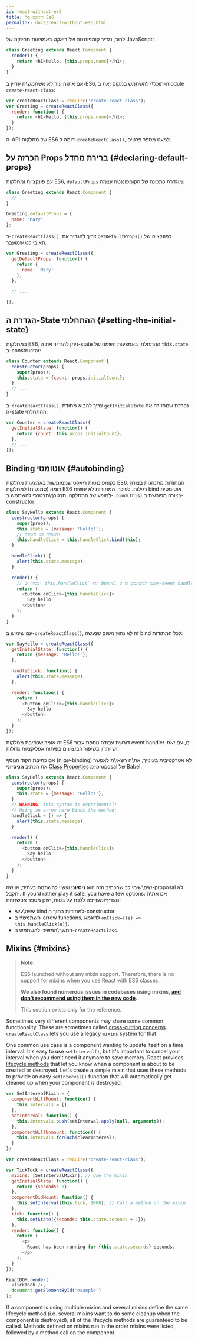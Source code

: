 ```yaml
---
id: react-without-es6
title: ריאקט בלי Es6
permalink: docs/react-without-es6.html
---
```


לרוב, נגדיר קומפוננטה של ריאקט באמצעות מחלקה של JavaScript:

```javascript
class Greeting extends React.Component {
  render() {
    return <h1>Hello, {this.props.name}</h1>;
  }
}
```

אם את\ה עוד לא משתמש\ת עדיין ב-ES6, תוכל\י להשתמש במקום זאת ב-module `create-react-class`:

```javascript
var createReactClass = require('create-react-class');
var Greeting = createReactClass({
  render: function() {
    return <h1>Hello, {this.props.name}</h1>;
  }
});
```

ה-API של מחלקות ES6 דומה ל-`createReactClass()`, למעט מספר פרטים.

## הכרזה על Props ברירת מחדל {#declaring-default-props}

עם פונקציות ומחלקות ES6, `defaultProps` מוגדרת כתכונה של הקומפוננטה עצמה:

```javascript
class Greeting extends React.Component {
  // ...
}

Greeting.defaultProps = {
  name: 'Mary'
};
```

ב-`createReactClass()`, צריך להגדיר את `getDefaultProps()` כפונקציה של האובייקט שמועבר:

```javascript
var Greeting = createReactClass({
  getDefaultProps: function() {
    return {
      name: 'Mary'
    };
  },

  // ...

});
```

## הגדרת ה-State ההתחלתי {#setting-the-initial-state}

במחלקות ES6, ניתן להגדיר את ה-state ההתחלתי באמצעות השמה של `this.state` ב-constructor:

```javascript
class Counter extends React.Component {
  constructor(props) {
    super(props);
    this.state = {count: props.initialCount};
  }
  // ...
}
```

ב-`createReactClass()`, צריך להביא מתודת `getInitialState` נפרדת שמחזירה את ה-state ההתחלתי:

```javascript
var Counter = createReactClass({
  getInitialState: function() {
    return {count: this.props.initialCount};
  },
  // ...
});
```

## Binding אוטומטי {#autobinding}

בקומפוננטות ריאקט שממומשות באמצעות מחלקות ES6, המתודות מתנהגות בצורה דומה (סמנטית) למחלקות ES6 רגילות. לפיכך, המתודות לא עושות bind אוטומטית למופע של המחלקה. תצטרך\תצטרכי להשתמש ב-`.bind(this)` בצורה מפורשת ב-constructor:

```javascript
class SayHello extends React.Component {
  constructor(props) {
    super(props);
    this.state = {message: 'Hello!'};
    // השורה הזו חשובה!
    this.handleClick = this.handleClick.bind(this);
  }

  handleClick() {
    alert(this.state.message);
  }

  render() {
	// מכיוון ש-`this.handleClick` הוא bound, אפשר להשתמש בו כ-event handler
    return (
      <button onClick={this.handleClick}>
        Say hello
      </button>
    );
  }
}
```

עם שימוש ב-`createReactClass()`, זה לא נחוץ משום שנעשה bind לכל המתודות:

```javascript
var SayHello = createReactClass({
  getInitialState: function() {
    return {message: 'Hello!'};
  },

  handleClick: function() {
    alert(this.state.message);
  },

  render: function() {
    return (
      <button onClick={this.handleClick}>
        Say hello
      </button>
    );
  }
});
```

זה אומר שכתיבת מחלקות ES6 דורשת עבודה נוספת עבור event handler-ים, עם זאת יש יתרון בשיפור הביצועים בפיתוח אפליקציות גדולות.

אם כתיבת הקוד הנוסף (עם ה-binding) לא אטרקטיבית בעינייך, את\ה רשאי\ת לאפשר את הכתיב **הניסיוני** [Class Properties](https://babeljs.io/docs/plugins/transform-class-properties/) מ-proposal של Babel:

```javascript
class SayHello extends React.Component {
  constructor(props) {
    super(props);
    this.state = {message: 'Hello!'};
  }
  // WARNING: this syntax is experimental!
  // Using an arrow here binds the method:
  handleClick = () => {
    alert(this.state.message);
  }

  render() {
    return (
      <button onClick={this.handleClick}>
        Say hello
      </button>
    );
  }
}
```

שים\שימי לב שהכתיב הזה הוא **ניסיוני** ועשוי להשתנות בעתיד, או שה-proposal לא יתקבל.
If you'd rather play it safe, you have a few options:
אם את\ה מעדיף\מעדיפה ללכת על בטוח, ישנן מספר אפשרויות:

* עשה\עשי bind למתודות בתוך ה-constructor.
* השתמש\י ב-arrow functions, לדוגמא `onClick={(e) => this.handleClick(e)}`.
* המשך\המשיכי להשתמש ב-`createReactClass`.

## Mixins {#mixins}

>**Note:**
>
>ES6 launched without any mixin support. Therefore, there is no support for mixins when you use React with ES6 classes.
>
>**We also found numerous issues in codebases using mixins, [and don't recommend using them in the new code](/blog/2016/07/13/mixins-considered-harmful.html).**
>
>This section exists only for the reference.

Sometimes very different components may share some common functionality. These are sometimes called [cross-cutting concerns](https://en.wikipedia.org/wiki/Cross-cutting_concern). `createReactClass` lets you use a legacy `mixins` system for that.

One common use case is a component wanting to update itself on a time interval. It's easy to use `setInterval()`, but it's important to cancel your interval when you don't need it anymore to save memory. React provides [lifecycle methods](/docs/react-component.html#the-component-lifecycle) that let you know when a component is about to be created or destroyed. Let's create a simple mixin that uses these methods to provide an easy `setInterval()` function that will automatically get cleaned up when your component is destroyed.

```javascript
var SetIntervalMixin = {
  componentWillMount: function() {
    this.intervals = [];
  },
  setInterval: function() {
    this.intervals.push(setInterval.apply(null, arguments));
  },
  componentWillUnmount: function() {
    this.intervals.forEach(clearInterval);
  }
};

var createReactClass = require('create-react-class');

var TickTock = createReactClass({
  mixins: [SetIntervalMixin], // Use the mixin
  getInitialState: function() {
    return {seconds: 0};
  },
  componentDidMount: function() {
    this.setInterval(this.tick, 1000); // Call a method on the mixin
  },
  tick: function() {
    this.setState({seconds: this.state.seconds + 1});
  },
  render: function() {
    return (
      <p>
        React has been running for {this.state.seconds} seconds.
      </p>
    );
  }
});

ReactDOM.render(
  <TickTock />,
  document.getElementById('example')
);
```

If a component is using multiple mixins and several mixins define the same lifecycle method (i.e. several mixins want to do some cleanup when the component is destroyed), all of the lifecycle methods are guaranteed to be called. Methods defined on mixins run in the order mixins were listed, followed by a method call on the component.
